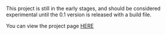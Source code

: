 This project is still in the early stages, and should be considered experimental until the 0.1 version is released with a build file.  

You can view the project page [HERE](http://www.d4js.com)